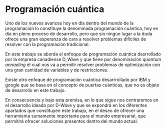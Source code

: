 # Programación cuántica

Uno de los nuevos avances hoy en día dentro del mundo de la programación lo constituye la denominada programación cuántica, hoy en día en pleno proceso de desarrollo, 
pero que sin ningún lugar a la duda ofrece una gran esperanza de cara a resolver problemas dificiles de resolver con la programación tradicional.

En este trabajo se aborda el enfoque de programación cuántica desrrollado por la empresa canadiense D_Wave y que tiene por denominación *quantum annaeling* el cual nos va a permitir
resolver problemas de optimización con una gran cantidad de variables y de restricciones.

Existe otro enfoque de programación cuántica desarrrollado por IBM y google que se basa en el concepto de puertas cuánticas, que no es objeto de desarrollo en este trabajo.

En consecuencia y bajo esta premisa, en lo que sigue nos centraremos en el desarrollo ideado por D-Wave y que se expondrá en los diferentes apartados que constituyen este 
trabajo, en el deseo de ofrecer una herramienta sumamente importante para el mundo empresarial, que permitirá ofrecer soluciones presentes dentro del mundo actual.


